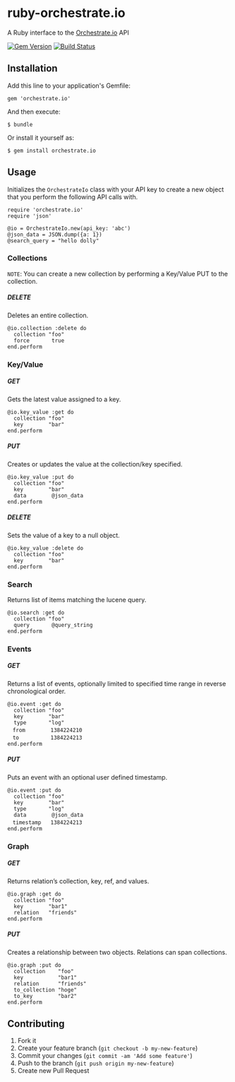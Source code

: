 # ruby-orchestrate.io

A Ruby interface to the [Orchestrate.io](https://orchestrate.io/) API

[![Gem Version](https://badge.fury.io/rb/orchestrate.io.png)](https://rubygems.org/gems/orchestrate.io)
[![Build Status](https://travis-ci.org/azukiwasher/ruby-orchestrate.io.png?branch=master)](https://travis-ci.org/azukiwasher/ruby-orchestrate.io)

## Installation

Add this line to your application's Gemfile:

```
gem 'orchestrate.io'
```

And then execute:

```
$ bundle
```

Or install it yourself as:

```
$ gem install orchestrate.io
```

## Usage

Initializes the `OrchestrateIo` class with your API key to create a new object that you perform the following API calls with.

```
require 'orchestrate.io'
require 'json'

@io = OrchestrateIo.new(api_key: 'abc')
@json_data = JSON.dump({a: 1})
@search_query = "hello dolly"
```

### Collections

`NOTE`: You can create a new collection by performing a Key/Value PUT to the collection.

##### DELETE
Deletes an entire collection.

```
@io.collection :delete do
  collection "foo"
  force       true
end.perform
```

### Key/Value

##### GET
Gets the latest value assigned to a key.

```
@io.key_value :get do
  collection "foo"
  key        "bar"
end.perform
```

##### PUT
Creates or updates the value at the collection/key specified.

```
@io.key_value :put do
  collection "foo"
  key        "bar"
  data        @json_data
end.perform
```

##### DELETE
Sets the value of a key to a null object.

```
@io.key_value :delete do
  collection "foo"
  key        "bar"
end.perform
```

### Search

Returns list of items matching the lucene query.

```
@io.search :get do
  collection "foo"
  query       @query_string
end.perform
```

### Events

##### GET
Returns a list of events, optionally limited to specified time range in reverse chronological order.

```
@io.event :get do
  collection "foo"
  key        "bar"
  type       "log"
　from        1384224210
　to          1384224213
end.perform
```

##### PUT
Puts an event with an optional user defined timestamp.

```
@io.event :put do
  collection "foo"
  key        "bar"
  type       "log"
  data        @json_data
　timestamp   1384224213
end.perform
```

### Graph

##### GET
Returns relation’s collection, key, ref, and values.

```
@io.graph :get do
  collection "foo"
  key        "bar1"
  relation   "friends"
end.perform
```

##### PUT
Creates a relationship between two objects. Relations can span collections.

```
@io.graph :put do
  collection    "foo"
  key           "bar1"
  relation      "friends"
  to_collection "hoge"
  to_key        "bar2"
end.perform
```

## Contributing

1. Fork it
2. Create your feature branch (`git checkout -b my-new-feature`)
3. Commit your changes (`git commit -am 'Add some feature'`)
4. Push to the branch (`git push origin my-new-feature`)
5. Create new Pull Request
